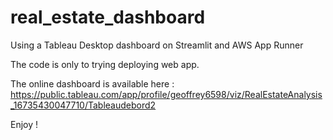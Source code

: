 # real_estate_dashboard
Using a Tableau Desktop dashboard on Streamlit and AWS App Runner

The code is only to trying deploying web app.

The online dashboard is available here : https://public.tableau.com/app/profile/geoffrey6598/viz/RealEstateAnalysis_16735430047710/Tableaudebord2

Enjoy !
